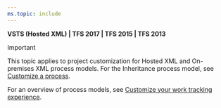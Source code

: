```yaml
---
ms.topic: include
---
```


**VSTS (Hosted XML) | TFS 2017 | TFS 2015 | TFS 2013**

> [!IMPORTANT]  
> This topic applies to project customization for Hosted XML and On-premises XML process models. For the Inheritance process model, see [Customize a process](../../organizations/settings/work/customize-process.md). 
>
>For an overview of process models, see [Customize your work tracking experience](../../reference/customize-work.md).  


